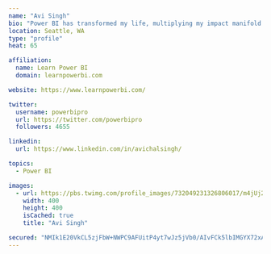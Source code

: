 ```yaml
---
name: "Avi Singh"
bio: "Power BI has transformed my life, multiplying my impact manifold. Now I am on a mission to spread the word and share the knowledge"
location: Seattle, WA
type: "profile"
heat: 65

affiliation:
  name: Learn Power BI
  domain: learnpowerbi.com

website: https://www.learnpowerbi.com/

twitter:
  username: powerbipro
  url: https://twitter.com/powerbipro
  followers: 4655

linkedin:
  url: https://www.linkedin.com/in/avichalsingh/

topics:
  - Power BI

images:
  - url: https://pbs.twimg.com/profile_images/732049231326806017/m4jUj2Lu_400x400.jpg
    width: 400
    height: 400
    isCached: true
    title: "Avi Singh"

secured: "NMIk1E20VkCL5zjFbW+NWPC9AFUitP4yt7wJz5jVb0/AIvFCk5lbIMGYX72xABbFINUP44dYqbKWVjMYEPFetxi+lSJX7IpXIoXSw++VA/nIuF4I2TLH/6ncICCTL1CKsOU45CWWGr5ltrj15t/ggroYdN9mnTUe1uZmZj8hCNCm+UkHXuAfYe3Y3+QKYTfoIhXt7El43fLSsE7PeDdjmTX3G0dD8jqpACI3BYedAXX1aGZREoFxFZcIRoALzvpaenwvFSatcTeHQtM26EEt+172nLEBs/909CJjVwy8AgrB197KZEG2zBcjagRRgo/RLTmWThqtYeW5RLWZtSm8tRjJSzZNBeOVidz3Wl4Zs3Qf/1q+0qKwPWFB9339w1op4P9UhXWx+3nRx7eaaHxe+xDMPDmgUdPmVFp1kOqCX3o=;MuGb7/vjl9RXKXiZsGOtjw=="
---
```


